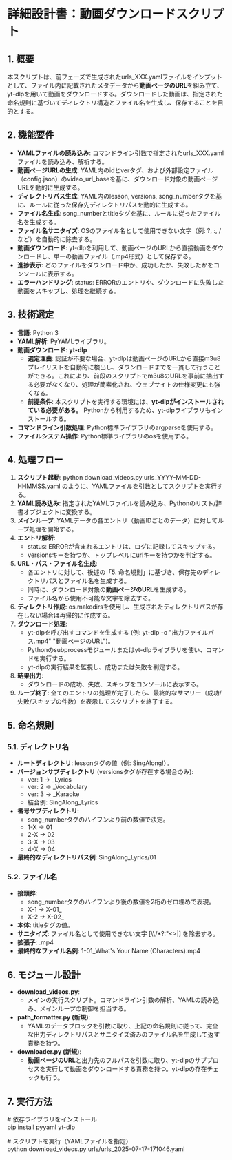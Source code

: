 # **詳細設計書：動画ダウンロードスクリプト**

## **1\. 概要**

本スクリプトは、前フェーズで生成されたurls\_XXX.yamlファイルをインプットとして、ファイル内に記載されたメタデータから**動画ページのURL**を組み立て、yt-dlpを用いて動画をダウンロードする。ダウンロードした動画は、指定された命名規則に基づいてディレクトリ構造とファイル名を生成し、保存することを目的とする。

## **2\. 機能要件**

* **YAMLファイルの読み込み**: コマンドライン引数で指定されたurls\_XXX.yamlファイルを読み込み、解析する。  
* **動画ページURLの生成**: YAML内のidとverタグ、および外部設定ファイル（config.json）のvideo\_url\_baseを基に、ダウンロード対象の動画ページURLを動的に生成する。  
* **ディレクトリパス生成**: YAML内のlesson, versions, song\_numberタグを基に、ルールに従った保存先ディレクトリパスを動的に生成する。  
* **ファイル名生成**: song\_numberとtitleタグを基に、ルールに従ったファイル名を生成する。  
* **ファイル名サニタイズ**: OSのファイル名として使用できない文字（例: ?, :, /など）を自動的に除去する。  
* **動画ダウンロード**: yt-dlpを利用して、動画ページのURLから直接動画をダウンロードし、単一の動画ファイル（.mp4形式）として保存する。  
* **進捗表示**: どのファイルをダウンロード中か、成功したか、失敗したかをコンソールに表示する。  
* **エラーハンドリング**: status: ERRORのエントリや、ダウンロードに失敗した動画をスキップし、処理を継続する。

## **3\. 技術選定**

* **言語**: Python 3  
* **YAML解析**: PyYAMLライブラリ。  
* **動画ダウンロード**: **yt-dlp**  
  * **選定理由**: 認証が不要な場合、yt-dlpは動画ページのURLから直接m3u8プレイリストを自動的に検出し、ダウンロードまでを一貫して行うことができる。これにより、前段のスクリプトでm3u8のURLを事前に抽出する必要がなくなり、処理が簡素化され、ウェブサイトの仕様変更にも強くなる。  
  * **前提条件**: 本スクリプトを実行する環境には、**yt-dlpがインストールされている必要がある。** Pythonから利用するため、yt-dlpライブラリもインストールする。  
* **コマンドライン引数処理**: Python標準ライブラリのargparseを使用する。  
* **ファイルシステム操作**: Python標準ライブラリのosを使用する。

## **4\. 処理フロー**

1. **スクリプト起動**: python download\_videos.py urls\_YYYY-MM-DD-HHMMSS.yaml のように、YAMLファイルを引数としてスクリプトを実行する。  
2. **YAML読み込み**: 指定されたYAMLファイルを読み込み、Pythonのリスト/辞書オブジェクトに変換する。  
3. **メインループ**: YAMLデータの各エントリ（動画IDごとのデータ）に対してループ処理を開始する。  
4. **エントリ解析**:  
   * status: ERRORが含まれるエントリは、ログに記録してスキップする。  
   * versionsキーを持つか、トップレベルにurlキーを持つかを判定する。  
5. **URL・パス・ファイル名生成**:  
   * 各エントリに対して、後述の「5. 命名規則」に基づき、保存先のディレクトリパスとファイル名を生成する。  
   * 同時に、ダウンロード対象の**動画ページのURL**を生成する。  
   * ファイル名から使用不可能な文字を除去する。  
6. **ディレクトリ作成**: os.makedirsを使用し、生成されたディレクトリパスが存在しない場合は再帰的に作成する。  
7. **ダウンロード処理**:  
   * yt-dlpを呼び出すコマンドを生成する (例: yt-dlp \-o "出力ファイルパス.mp4" "動画ページのURL")。  
   * Pythonのsubprocessモジュールまたはyt-dlpライブラリを使い、コマンドを実行する。  
   * yt-dlpの実行結果を監視し、成功または失敗を判定する。  
8. **結果出力**:  
   * ダウンロードの成功、失敗、スキップをコンソールに表示する。  
9. **ループ終了**: 全てのエントリの処理が完了したら、最終的なサマリー（成功/失敗/スキップの件数）を表示してスクリプトを終了する。

## **5\. 命名規則**

### **5.1. ディレクトリ名**

* **ルートディレクトリ**: lessonタグの値（例: SingAlong\!）。  
* **バージョンサブディレクトリ** (versionsタグが存在する場合のみ):  
  * ver: 1 → \_Lyrics  
  * ver: 2 → \_Vocabulary  
  * ver: 3 → \_Karaoke  
  * 結合例: SingAlong\_Lyrics  
* **番号サブディレクトリ**:  
  * song\_numberタグのハイフンより前の数値で決定。  
  * 1-X → 01  
  * 2-X → 02  
  * 3-X → 03  
  * 4-X → 04  
* **最終的なディレクトリパス例**: SingAlong\_Lyrics/01

### **5.2. ファイル名**

* **接頭辞**:  
  * song\_numberタグのハイフンより後の数値を2桁のゼロ埋めで表現。  
  * X-1 → X-01\_  
  * X-2 → X-02\_  
* **本体**: titleタグの値。  
* **サニタイズ**: ファイル名として使用できない文字 \[\\\\/\*?:"\<\>|\] を除去する。  
* **拡張子**: .mp4  
* **最終的なファイル名例**: 1-01\_What's Your Name (Characters).mp4

## **6\. モジュール設計**

* **download\_videos.py**:  
  * メインの実行スクリプト。コマンドライン引数の解析、YAMLの読み込み、メインループの制御を担当する。  
* **path\_formatter.py (新規)**:  
  * YAMLのデータブロックを引数に取り、上記の命名規則に従って、完全な出力ディレクトリパスとサニタイズ済みのファイル名を生成して返す責務を持つ。  
* **downloader.py (新規)**:  
  * **動画ページのURL**と出力先のフルパスを引数に取り、yt-dlpのサブプロセスを実行して動画をダウンロードする責務を持つ。yt-dlpの存在チェックも行う。

## **7\. 実行方法**

\# 依存ライブラリをインストール  
pip install pyyaml yt-dlp

\# スクリプトを実行（YAMLファイルを指定）  
python download\_videos.py urls/urls\_2025-07-17-171046.yaml  
